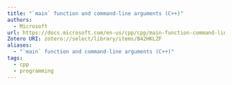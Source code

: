 ```yaml
---
title: "`main` function and command-line arguments (C++)"
authors:
  - Microsoft
url: https://docs.microsoft.com/en-us/cpp/cpp/main-function-command-line-args
Zotero URI: zotero://select/library/items/B42HKLZF
aliases:
  - "`main` function and command-line arguments (C++)"
tags:
  - cpp
  - programming
---
```

